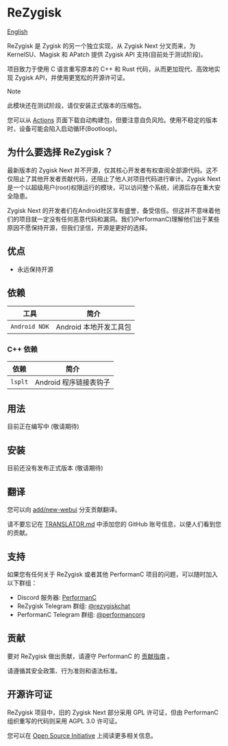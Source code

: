 # ReZygisk

[English](https://github.com/PerformanC/ReZygisk/blob/main/README.md)

ReZygisk 是 Zygisk 的另一个独立实现，从 Zygisk Next 分叉而来，为 KernelSU、Magisk 和 APatch 提供 Zygisk API 支持(目前处于测试阶段)。

项目致力于使用 C 语言重写原本的 C++ 和 Rust 代码，从而更加现代、高效地实现 Zygisk API，并使用更宽松的开源许可证。

> [!NOTE]
> 此模块还在测试阶段，请仅安装正式版本的压缩包。
>
> 您可以从 [Actions](https://github.com/PerformanC/ReZygisk/actions) 页面下载自动构建包，但要注意自负风险。使用不稳定的版本时，设备可能会陷入启动循环(Bootloop)。

## 为什么要选择 ReZygisk？

最新版本的 Zygisk Next 并不开源，仅其核心开发者有权查阅全部源代码。这不仅阻止了其他开发者贡献代码，还阻止了他人对项目代码进行审计。Zygisk Next 是一个以超级用户(root)权限运行的模块，可以访问整个系统，闭源后存在重大安全隐患。

Zygisk Next 的开发者们在Android社区享有盛誉，备受信任。但这并不意味着他们的项目就一定没有任何恶意代码和漏洞。我们(PerformanC)理解他们出于某些原因不愿保持开源，但我们坚信，开源是更好的选择。

## 优点

- 永远保持开源

## 依赖

| 工具          | 简介                               |
|---------------|------------------------------------|
| `Android NDK` | Android 本地开发工具包              |

### C++ 依赖

| 依赖    | 简介                        |
|---------|-----------------------------|
| `lsplt` | Android 程序链接表钩子       |

## 用法

目前正在编写中 (敬请期待)

## 安装

目前还没有发布正式版本 (敬请期待)

## 翻译

您可以向 [add/new-webui](https://github.com/PerformanC/ReZygisk/tree/add/new-webui) 分支贡献翻译。

请不要忘记在 [TRANSLATOR.md](https://github.com/PerformanC/ReZygisk/blob/add/new-webui/TRANSLATOR.md) 中添加您的 GitHub 账号信息，以便人们看到您的贡献。

## 支持

如果您有任何关于 ReZygisk 或者其他 PerformanC 项目的问题，可以随时加入以下群组：

- Discord 服务器: [PerformanC](https://discord.gg/uPveNfTuCJ)
- ReZygisk Telegram 群组: [@rezygiskchat](https://t.me/rezygiskchat)
- PerformanC Telegram 群组: [@performancorg](https://t.me/performancorg)

## 贡献

要对 ReZygisk 做出贡献，请遵守 PerformanC 的 [贡献指南](https://github.com/PerformanC/contributing) 。

请遵循其安全政策、行为准则和语法标准。

## 开源许可证

ReZygisk 项目中，旧的 Zygisk Next 部分采用 GPL 许可证，但由 PerformanC 组织重写的代码则采用 AGPL 3.0 许可证。

您可以在 [Open Source Initiative](https://opensource.org/licenses/AGPL-3.0) 上阅读更多相关信息。
